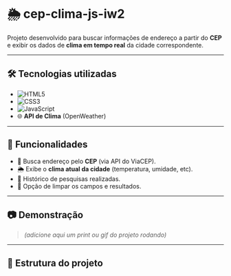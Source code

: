 # 🌦️ cep-clima-js-iw2

Projeto desenvolvido para buscar informações de endereço a partir do **CEP** e exibir os dados de **clima em tempo real** da cidade correspondente.

---

## 🛠️ Tecnologias utilizadas

- ![HTML5](https://img.shields.io/badge/HTML5-E34F26?style=for-the-badge&logo=html5&logoColor=white)  
- ![CSS3](https://img.shields.io/badge/CSS3-1572B6?style=for-the-badge&logo=css3&logoColor=white)  
- ![JavaScript](https://img.shields.io/badge/JavaScript-F7DF1E?style=for-the-badge&logo=javascript&logoColor=black)  
- 🌐 **API de Clima** (OpenWeather)  

---

## 🚀 Funcionalidades

- 🔎 Busca endereço pelo **CEP** (via API do ViaCEP).  
- 🌦️ Exibe o **clima atual da cidade** (temperatura, umidade, etc).  
- 📝 Histórico de pesquisas realizadas.  
- 🧹 Opção de limpar os campos e resultados.  

---

## 📷 Demonstração

> *(adicione aqui um print ou gif do projeto rodando)*

---

## 📂 Estrutura do projeto


